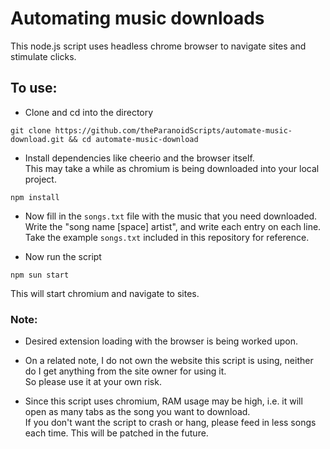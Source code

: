 # Automating music downloads

This node.js script uses headless chrome browser to navigate sites and stimulate clicks.

## To use:

-   Clone and cd into the directory

```
git clone https://github.com/theParanoidScripts/automate-music-download.git && cd automate-music-download
```

-   Install dependencies like cheerio and the browser itself.<br>
    This may take a while as chromium is being downloaded into your local project.

```
npm install
```

-   Now fill in the `songs.txt` file with the music that you need downloaded.<br>
    Write the "song name [space] artist", and write each entry on each line.<br>
    Take the example `songs.txt` included in this repository for reference.

-   Now run the script

```
npm sun start
```

This will start chromium and navigate to sites.

### Note:

-   Desired extension loading with the browser is being worked upon.

-   On a related note, I do not own the website this script is using, neither do I get anything from the site owner for using it.<br>
    So please use it at your own risk.

-   Since this script uses chromium, RAM usage may be high, i.e. it will open as many tabs as the song you want to download. <br>
    If you don't want the script to crash or hang, please feed in less songs each time. This will be patched in the future.
